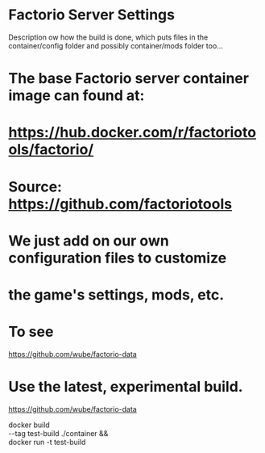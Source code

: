 # Factorio Server Settings

Description ow how the build is done, which puts
files in the container/config folder and possibly
container/mods folder too...

# The base Factorio server container image can found at:
# https://hub.docker.com/r/factoriotools/factorio/
# Source: https://github.com/factoriotools
#
# We just add on our own configuration files to customize
# the game's settings, mods, etc.
#
# To see

https://github.com/wube/factorio-data

# Use the latest, experimental build.

https://github.com/wube/factorio-data

docker build \
     --tag test-build ./container && \
docker run -t test-build

